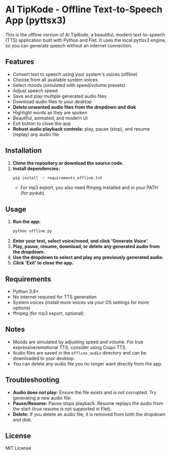 # AI TipKode - Offline Text-to-Speech App (pyttsx3)

This is the offline version of AI TipKode, a beautiful, modern text-to-speech (TTS) application built with Python and Flet. It uses the local pyttsx3 engine, so you can generate speech without an internet connection.

## Features
- Convert text to speech using your system's voices (offline)
- Choose from all available system voices
- Select moods (simulated with speed/volume presets)
- Adjust speech speed
- Save and play multiple generated audio files
- Download audio files to your desktop
- **Delete unwanted audio files from the dropdown and disk**
- Highlight words as they are spoken
- Beautiful, animated, and modern UI
- Exit button to close the app
- **Robust audio playback controls:** play, pause (stop), and resume (replay) any audio file

## Installation
1. **Clone the repository or download the source code.**
2. **Install dependencies:**
   ```bash
   pip install -r requirements_offline.txt
   ```
   - For mp3 export, you also need ffmpeg installed and in your PATH (for pydub).

## Usage
1. **Run the app:**
   ```bash
   python offline.py
   ```
2. **Enter your text, select voice/mood, and click 'Generate Voice'.**
3. **Play, pause, resume, download, or delete any generated audio from the dropdown.**
4. **Use the dropdown to select and play any previously generated audio.**
5. **Click 'Exit' to close the app.**

## Requirements
- Python 3.8+
- No internet required for TTS generation
- System voices (install more voices via your OS settings for more options)
- ffmpeg (for mp3 export, optional)

## Notes
- Moods are simulated by adjusting speed and volume. For true expressive/emotional TTS, consider using Coqui TTS.
- Audio files are saved in the `offline_audio` directory and can be downloaded to your desktop.
- You can delete any audio file you no longer want directly from the app.

## Troubleshooting
- **Audio does not play:** Ensure the file exists and is not corrupted. Try generating a new audio file.
- **Pause/Resume:** Pause stops playback. Resume replays the audio from the start (true resume is not supported in Flet).
- **Delete:** If you delete an audio file, it is removed from both the dropdown and disk.

## License
MIT License 